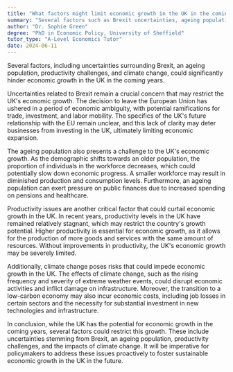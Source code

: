 ```yaml
---
title: "What factors might limit economic growth in the UK in the coming years?"
summary: "Several factors such as Brexit uncertainties, ageing population, productivity issues, and climate change could limit economic growth in the UK in the coming years."
author: "Dr. Sophie Green"
degree: "PhD in Economic Policy, University of Sheffield"
tutor_type: "A-Level Economics Tutor"
date: 2024-06-11
---
```


Several factors, including uncertainties surrounding Brexit, an ageing population, productivity challenges, and climate change, could significantly hinder economic growth in the UK in the coming years.

Uncertainties related to Brexit remain a crucial concern that may restrict the UK's economic growth. The decision to leave the European Union has ushered in a period of economic ambiguity, with potential ramifications for trade, investment, and labor mobility. The specifics of the UK's future relationship with the EU remain unclear, and this lack of clarity may deter businesses from investing in the UK, ultimately limiting economic expansion.

The ageing population also presents a challenge to the UK's economic growth. As the demographic shifts towards an older population, the proportion of individuals in the workforce decreases, which could potentially slow down economic progress. A smaller workforce may result in diminished production and consumption levels. Furthermore, an ageing population can exert pressure on public finances due to increased spending on pensions and healthcare.

Productivity issues are another critical factor that could curtail economic growth in the UK. In recent years, productivity levels in the UK have remained relatively stagnant, which may restrict the country's growth potential. Higher productivity is essential for economic growth, as it allows for the production of more goods and services with the same amount of resources. Without improvements in productivity, the UK's economic growth may be severely limited.

Additionally, climate change poses risks that could impede economic growth in the UK. The effects of climate change, such as the rising frequency and severity of extreme weather events, could disrupt economic activities and inflict damage on infrastructure. Moreover, the transition to a low-carbon economy may also incur economic costs, including job losses in certain sectors and the necessity for substantial investment in new technologies and infrastructure.

In conclusion, while the UK has the potential for economic growth in the coming years, several factors could restrict this growth. These include uncertainties stemming from Brexit, an ageing population, productivity challenges, and the impacts of climate change. It will be imperative for policymakers to address these issues proactively to foster sustainable economic growth in the UK in the future.
    